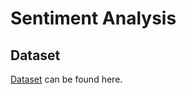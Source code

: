 # Sentiment Analysis


## Dataset
[Dataset](http://ai.stanford.edu/~amaas/data/sentiment/) can be found here.